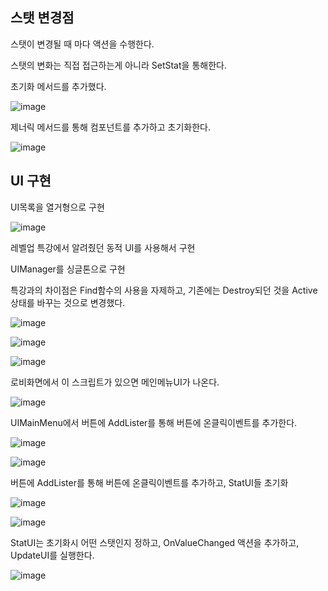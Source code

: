 ## 스탯 변경점

스탯이 변경될 때 마다 액션을 수행한다.

스탯의 변화는 직접 접근하는게 아니라 SetStat을 통해한다.

초기화 메서드를 추가했다.

![image](https://github.com/user-attachments/assets/f767ec0d-e116-40d3-9c38-54d4e937cb23)

제너릭 메서드를 통해 컴포넌트를 추가하고 초기화한다.

![image](https://github.com/user-attachments/assets/17198a2a-563b-4647-b04a-ee53b239c442)

## UI 구현

UI목록을 열거형으로 구현

![image](https://github.com/user-attachments/assets/c72d3d66-c1d2-445c-b157-0de970778d55)

레벨업 특강에서 알려줬던 동적 UI를 사용해서 구현

UIManager를 싱글톤으로 구현

특강과의 차이점은 Find함수의 사용을 자제하고, 기존에는 Destroy되던 것을 Active상태를 바꾸는 것으로 변경했다.

![image](https://github.com/user-attachments/assets/e12aa827-6db2-439c-8571-09ec6b780b5f)

![image](https://github.com/user-attachments/assets/bfabbd0c-6a77-4c1e-b3cc-d62525642987)

![image](https://github.com/user-attachments/assets/dadefd20-da9f-44a9-b917-c2e32f8aa4af)

로비화면에서 이 스크립트가 있으면 메인메뉴UI가 나온다.

![image](https://github.com/user-attachments/assets/1aedae30-0c2f-4821-8818-28c918feb667)

UIMainMenu에서 버튼에 AddLister를 통해 버튼에 온클릭이벤트를 추가한다.

![image](https://github.com/user-attachments/assets/c81ef736-5d44-45ba-aac8-15089153fc02)

![image](https://github.com/user-attachments/assets/1bb9e969-273f-49da-b274-08e6d57ce8f4)

버튼에 AddLister를 통해 버튼에 온클릭이벤트를 추가하고, StatUI들 초기화

![image](https://github.com/user-attachments/assets/a8331e0d-5889-4d66-a98b-725a94923544)

![image](https://github.com/user-attachments/assets/c9b7f92e-e75c-4e8f-a6b9-422820268999)

StatUI는 초기화시 어떤 스탯인지 정하고, OnValueChanged 액션을 추가하고, UpdateUI를 실행한다.

![image](https://github.com/user-attachments/assets/db260f83-190d-4ed9-b91e-ac510e23efa9)
